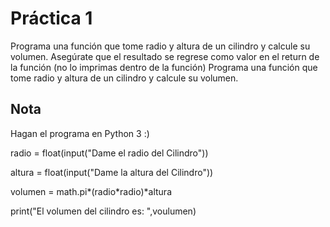 ﻿# Práctica 1
Programa una función que tome radio y altura de un cilindro y calcule su volumen. Asegúrate que el resultado se regrese como valor en el return de la función (no lo imprimas dentro de la función)
Programa una función que tome radio y altura de un cilindro y calcule su volumen.

## Nota
Hagan el programa en Python 3 :)

radio = float(input("Dame el radio del Cilindro"))

altura = float(input("Dame la altura del Cilindro"))

volumen = math.pi*(radio*radio)*altura

print("El volumen del cilindro es: ",voulumen)